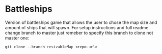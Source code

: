 # Battleships
Version of battleships game that allows the user to chose the map size and amount of ships that will spawn.
For setup instructions and full readme change branch to master just remeber to specify this branch to clone not master one:
```
git clone --branch resizableMap <repo-url>
```
